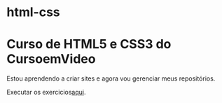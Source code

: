 # html-css
<h1>Curso de HTML5 e CSS3 do CursoemVideo</h1>

<p>Estou aprendendo a criar sites e agora vou gerenciar meus repositórios.</p>

<p>Executar os exercicios<a href="https://developerm4rco.github.io/html-css/exercicios/">aqui</a>.</p>